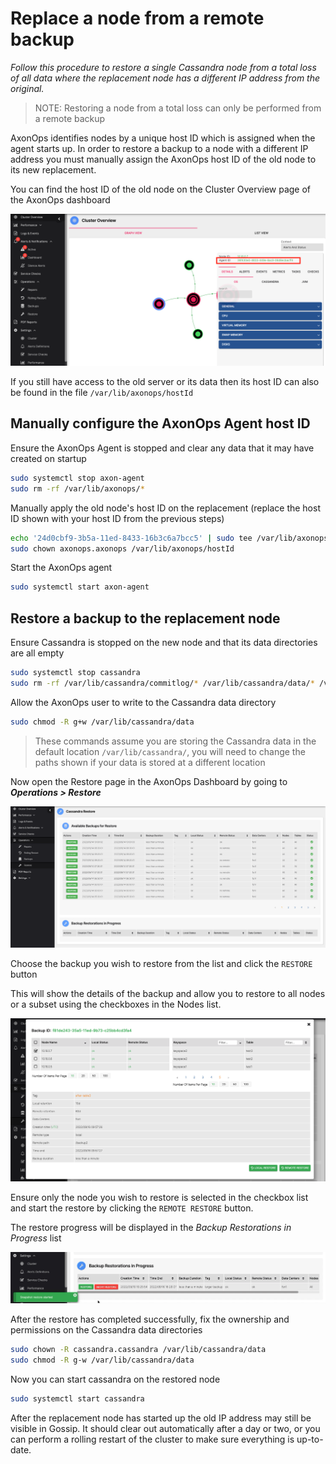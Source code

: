 # Replace a node from a remote backup

*Follow this procedure to restore a single Cassandra node from a total loss of all data where the replacement node
has a different IP address from the original.*

> NOTE: Restoring a node from a total loss can only be performed from a remote backup

AxonOps identifies nodes by a unique host ID which is assigned when the agent starts up. In order to restore a backup to
a node with a different IP address you must manually assign the AxonOps host ID of the old node to its new replacement.

You can find the host ID of the old node on the Cluster Overview page of the AxonOps dashboard



[![restore](/docs/img/cass_backups/hostID.png)](/docs/img/cass_backups/hostID.png)

If you still have access to the old server or its data then its host ID can also be found in the file `/var/lib/axonops/hostId`

## Manually configure the AxonOps Agent host ID

Ensure the AxonOps Agent is stopped and clear any data that it may have created on startup

```bash
sudo systemctl stop axon-agent
sudo rm -rf /var/lib/axonops/*
```

Manually apply the old node's host ID on the replacement (replace the host ID shown with your host ID from the previous steps)

```bash
echo '24d0cbf9-3b5a-11ed-8433-16b3c6a7bcc5' | sudo tee /var/lib/axonops/hostId
sudo chown axonops.axonops /var/lib/axonops/hostId
```

Start the AxonOps agent

```bash
sudo systemctl start axon-agent
```

## Restore a backup to the replacement node

Ensure Cassandra is stopped on the new node and that its data directories are all empty
```bash
sudo systemctl stop cassandra
sudo rm -rf /var/lib/cassandra/commitlog/* /var/lib/cassandra/data/* /var/lib/cassandra/hints/* /var/lib/cassandra/saved_caches/*
```

Allow the AxonOps user to write to the Cassandra data directory
```bash
sudo chmod -R g+w /var/lib/cassandra/data
```

> These commands assume you are storing the Cassandra data in the default location `/var/lib/cassandra/`, you will
> need to change the paths shown if your data is stored at a different location

Now open the Restore page in the AxonOps Dashboard by going to ***Operations > Restore***



[![restore](/docs/img/cass_backups/restore.png)](/docs/img/cass_backups/restore.png)

Choose the backup you wish to restore from the list and click the `RESTORE` button

This will show the details of the backup and allow you to restore to all nodes or a subset using the checkboxes in the Nodes list.



[![restore](/docs/img/cass_backups/restore1.png)](/docs/img/cass_backups/restore1.png)

Ensure only the node you wish to restore is selected in the checkbox list and start the restore by clicking the
`REMOTE RESTORE` button.

The restore progress will be displayed in the *Backup Restorations in Progress* list



[![restore](/docs/img/cass_backups/restores-table.png)](/docs/img/cass_backups/restores-table.png)

After the restore has completed successfully, fix the ownership and permissions on the Cassandra data directories
```bash
sudo chown -R cassandra.cassandra /var/lib/cassandra/data
sudo chmod -R g-w /var/lib/cassandra/data
```

Now you can start cassandra on the restored node
```bash
sudo systemctl start cassandra
```

After the replacement node has started up the old IP address may still be visible in Gossip. It should clear out automatically
after a day or two, or you can perform a rolling restart of the cluster to make sure everything is up-to-date.

